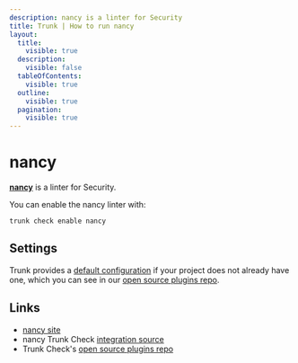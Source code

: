 ```yaml
---
description: nancy is a linter for Security
title: Trunk | How to run nancy
layout:
  title:
    visible: true
  description:
    visible: false
  tableOfContents:
    visible: true
  outline:
    visible: true
  pagination:
    visible: true
---
```


# nancy

[**nancy**](https://github.com/sonatype-nexus-community/nancy#readme) is a linter for Security.

You can enable the nancy linter with:

```shell
trunk check enable nancy
```

## Settings



Trunk provides a [default configuration](https://github.com/trunk-io/plugins/tree/main/linters/nancy) if your project does not already have one,
which you can see in our [open source plugins repo]().



## Links

* [nancy site](https://github.com/sonatype-nexus-community/nancy#readme)
* nancy Trunk Check [integration source](https://github.com/trunk-io/plugins/tree/main/linters/nancy)
* Trunk Check's [open source plugins repo](https://github.com/trunk-io/plugins/tree/main)
